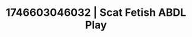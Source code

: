 ---
categories:
- Alt aesthetic girls
- Sensual cosplay
- Interactive NSFW
- AI-generated
- Cosplay
- Sensual touch
- ASMR
- AI girlfriend fantasy
image: /assets/images/1746603046032.jpg
layout: post
seo:
  description: Featured content with sensual ABDL Play, Scat Fetish. HD images available.
  keywords: ABDL Play, Scat Fetish
  og_image: /assets/images/1746603046032.jpg
  schema_type: VisualArtwork
tags:
- ABDL Play
- Scat Fetish
- '#1746603046032'
title: 1746603046032 | Scat Fetish ABDL Play
---